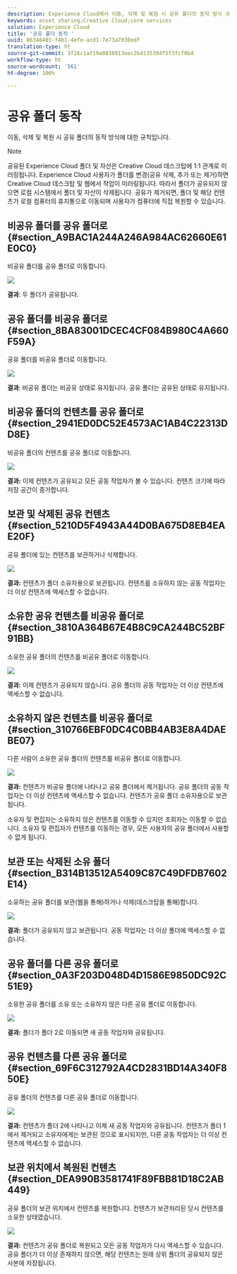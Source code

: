 ```yaml
---
description: Experience Cloud에서 이동, 삭제 및 복원 시 공유 폴더의 동작 방식 규칙에 대해 알아봅니다.
keywords: asset sharing;Creative Cloud;core services
solution: Experience Cloud
title: '공유 폴더 동작 '
uuid: 86348401-f4b1-4efe-acd1-7e73a7030edf
translation-type: ht
source-git-commit: 3f26c1af19a0838913eec2b4135304f5f3fcf0b4
workflow-type: ht
source-wordcount: '561'
ht-degree: 100%

---
```



# 공유 폴더 동작

이동, 삭제 및 복원 시 공유 폴더의 동작 방식에 대한 규칙입니다.

>[!NOTE]
>
>공유된 Experience Cloud 폴더 및 자산은 Creative Cloud 데스크탑에 1:1 관계로 미러링됩니다. Experience Cloud 사용자가 폴더를 변경(공유 삭제, 추가 또는 제거)하면 Creative Cloud 데스크탑 및 웹에서 작업이 미러링됩니다. 따라서 폴더가 공유되지 않으면 로컬 시스템에서 폴더 및 자산이 삭제됩니다. 공유가 제거되면, 폴더 및 해당 컨텐츠가 로컬 컴퓨터의 휴지통으로 이동되며 사용자가 컴퓨터에 직접 복원할 수 있습니다.

## 비공유 폴더를 공유 폴더로 {#section_A9BAC1A244A246A984AC62660E61E0C0}

비공유 폴더를 공유 폴더로 이동합니다.

![](assets/01_assets_move.png)

**결과**: 두 폴더가 공유됩니다.

## 공유 폴더를 비공유 폴더로 {#section_8BA83001DCEC4CF084B980C4A660F59A}

공유 폴더를 비공유 폴더로 이동합니다.

![](assets/02_assets_move.png)

**결과**: 비공유 폴더는 비공유 상태로 유지됩니다. 공유 폴더는 공유된 상태로 유지됩니다.

## 비공유 폴더의 컨텐츠를 공유 폴더로 {#section_2941ED0DC52E4573AC1AB4C22313DD8E}

비공유 폴더의 컨텐츠를 공유 폴더로 이동합니다.

![](assets/03_assets_move.png)

**결과:** 이제 컨텐츠가 공유되고 모든 공동 작업자가 볼 수 있습니다. 컨텐츠 크기에 따라 저장 공간이 증가합니다.

## 보관 및 삭제된 공유 컨텐츠 {#section_5210D5F4943A44D0BA675D8EB4EAE20F}

공유 폴더에 있는 컨텐츠를 보관하거나 삭제합니다.

![](assets/04_assets_move.png)

**결과:** 컨텐츠가 폴더 소유자용으로 보관됩니다. 컨텐츠를 소유하지 않는 공동 작업자는 더 이상 컨텐츠에 액세스할 수 없습니다.

## 소유한 공유 컨텐츠를 비공유 폴더로 {#section_3810A364B67E4B8C9CA244BC52BF91BB}

소유한 공유 폴더의 컨텐츠를 비공유 폴더로 이동합니다.

![](assets/05_assets_move.png)

**결과:** 이제 컨텐츠가 공유되지 않습니다. 공유 폴더의 공동 작업자는 더 이상 컨텐츠에 액세스할 수 없습니다.

## 소유하지 않은 컨텐츠를 비공유 폴더로 {#section_310766EBF0DC4C0BB4AB3E8A4DAEBE07}

다른 사람이 소유한 공유 폴더의 컨텐츠를 비공유 폴더로 이동합니다.

![](assets/06_assets_move.png)

**결과:** 컨텐츠가 비공유 폴더에 나타나고 공유 폴더에서 제거됩니다. 공유 폴더의 공동 작업자는 더 이상 컨텐츠에 액세스할 수 없습니다. 컨텐츠가 공유 폴더 소유자용으로 보관됩니다.

소유자 및 편집자는 소유하지 않은 컨텐츠를 이동할 수 있지만 조회자는 이동할 수 없습니다. 소유자 및 편집자가 컨텐츠를 이동하는 경우, 모든 사용자의 공유 폴더에서 사용할 수 없게 됩니다.

## 보관 또는 삭제된 소유 폴더 {#section_B314B13512A5409C87C49DFDB7602E14}

소유하는 공유 폴더를 보관(웹을 통해)하거나 삭제(데스크탑을 통해)합니다.

![](assets/07_assets_move.png)

**결과:** 폴더가 공유되지 않고 보관됩니다. 공동 작업자는 더 이상 폴더에 액세스할 수 없습니다.

## 공유 폴더를 다른 공유 폴더로 {#section_0A3F203D048D4D1586E9850DC92C51E9}

소유한 공유 폴더를 소유 또는 소유하지 않은 다른 공유 폴더로 이동합니다.

![](assets/09_assets_move.png)

**결과:** 폴더가 폴더 2로 이동되면 새 공동 작업자와 공유됩니다.

## 공유 컨텐츠를 다른 공유 폴더로 {#section_69F6C312792A4CD2831BD14A340F850E}

공유 폴더의 컨텐츠를 다른 공유 폴더로 이동합니다.

![](assets/11_assets_move.png)

**결과:** 컨텐츠가 폴더 2에 나타나고 이제 새 공동 작업자와 공유됩니다. 컨텐츠가 폴더 1에서 제거되고 소유자에게는 보관된 것으로 표시되지만, 다른 공동 작업자는 더 이상 컨텐츠에 액세스할 수 없습니다.

## 보관 위치에서 복원된 컨텐츠 {#section_DEA990B3581741F89FBB81D18C2AB449}

공유 폴더의 보관 위치에서 컨텐츠를 복원합니다. 컨텐츠가 보관처리된 당시 컨텐츠를 소유한 상태였습니다.

![](assets/12_assets_move.png)

**결과:** 컨텐츠가 공유 폴더로 복원되고 모든 공동 작업자가 다시 액세스할 수 있습니다. 공유 폴더가 더 이상 존재하지 않으면, 해당 컨텐츠는 원래 상위 폴더의 공유되지 않은 사본에 저장됩니다.
